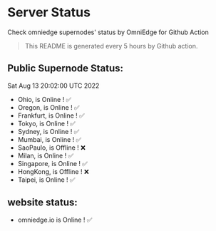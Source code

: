 # Server Status
Check omniedge supernodes' status by OmniEdge for Github Action
> This README is generated every 5 hours by Github action.
## Public Supernode Status: 
Sat Aug 13 20:02:00 UTC 2022
- Ohio,  is Online  ! :white_check_mark:
- Oregon,  is Online  ! :white_check_mark:
- Frankfurt,  is Online  ! :white_check_mark:
- Tokyo,  is Online  ! :white_check_mark:
- Sydney,  is Online  ! :white_check_mark:
- Mumbai,  is Online  ! :white_check_mark:
- SaoPaulo,  is Offline ! :x:
- Milan,  is Online  ! :white_check_mark:
- Singapore,  is Online  ! :white_check_mark:
- HongKong,  is Offline ! :x:
- Taipei,  is Online  ! :white_check_mark:
## website status: 
 - omniedge.io is Online ! :white_check_mark:
